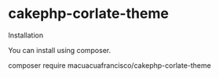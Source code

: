 # cakephp-corlate-theme

Installation

You can install using composer.

composer require macuacuafrancisco/cakephp-corlate-theme
